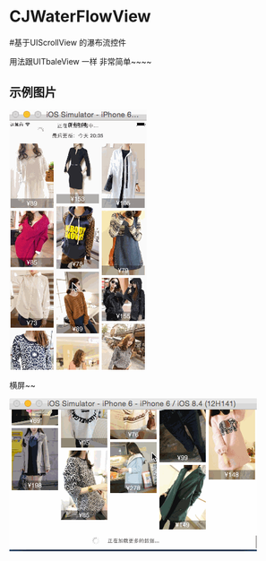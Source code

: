# CJWaterFlowView
#基于UIScrollView 的瀑布流控件

用法跟UITbaleView 一样 非常简单~~~~

## 示例图片
![image](https://github.com/ClegeJJ/CJWaterFlowView/raw/master/Image/image.gif) 

横屏~~

![image](https://github.com/ClegeJJ/CJWaterFlowView/raw/master/Image/image2.gif) 
